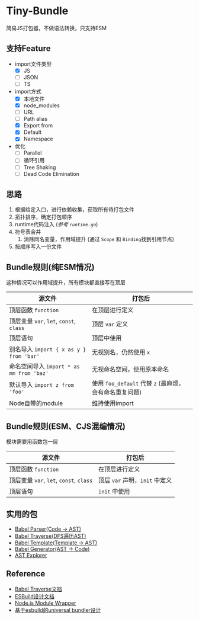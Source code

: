 # Tiny-Bundle

简易JS打包器，不做语法转换，只支持ESM

## 支持Feature

- import文件类型
  - [x] JS
  - [ ] JSON
  - [ ] TS
- import方式
  - [x] 本地文件
  - [x] node_modules
  - [ ] URL
  - [ ] Path alias
  - [x] Export from
  - [x] Default
  - [x] Namespace
- 优化
  - [ ] Parallel
  - [ ] 循环引用
  - [ ] Tree Shaking
  - [ ] Dead Code Elimination
## 思路

1. 根据给定入口，进行依赖收集，获取所有待打包文件
2. 拓扑排序，确定打包顺序
3. runtime代码注入 (*参考 `runtime.go`*)
4. 符号表合并 
   1. 消除同名变量，作用域提升 (通过 `Scope` 和 `Binding`找到引用节点)
5. 按顺序写入一份文件

## Bundle规则(纯ESM情况)

这种情况可以作用域提升，所有模块都直接写在顶层

| 源文件                                  | 打包后                  |
| --------------------------------------- | ----------------------- |
| 顶层函数 `function`                     | 在顶层进行定义          |
| 顶层变量 `var`, `let`, `const`, `class` | 顶层 `var` 定义          |
| 顶层语句                                | 顶层中使用              |
| 别名导入 `import { x as y } from 'bar'` | 无视别名，仍然使用 `x`     |
| 命名空间导入 `import * as mm from 'baz'` | 无视命名空间，使用原本命名   |
| 默认导入 `import z from 'foo'`          | 使用 `foo_default` 代替 `z` (最麻烦，会有命名重复问题) |
| Node自带的module                        | 维持使用import            |

## Bundle规则(ESM、CJS混编情况)

模块需要用函数包一层

| 源文件                                  | 打包后                  |
| --------------------------------------- | ----------------------- |
| 顶层函数 `function`                     | 在顶层进行定义          |
| 顶层变量 `var`, `let`, `const`, `class` | 顶层 `var` 声明，`init` 中定义 |
| 顶层语句                                | `init` 中使用           |


## 实用的包
- [Babel Parser(Code -> AST)](https://babeljs.io/docs/en/babel-parser)
- [Babel Traverse(DFS遍历AST)](https://babeljs.io/docs/en/babel-traverse)
- [Babel Template(Template -> AST)](https://babeljs.io/docs/en/babel-template)
- [Babel Generator(AST -> Code)](https://babeljs.io/docs/en/babel-generator)
- [AST Explorer](https://astexplorer.net/)

## Reference
- [Babel Traverse文档](https://github.com/jamiebuilds/babel-handbook/blob/master/translations/en/plugin-handbook.md#toc-traversal)
- [ESBuild设计文档](https://github.com/evanw/esbuild/blob/master/docs/architecture.md)
- [Node.js Module Wrapper](https://nodejs.org/api/modules.html#modules_the_module_wrapper)
- [基于esbuild的universal bundler设计](https://juejin.cn/post/6940250185322725390)